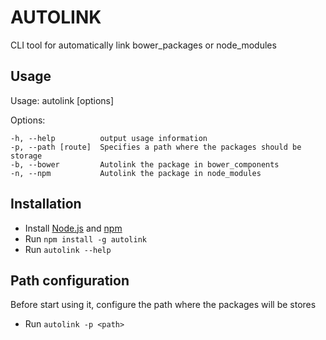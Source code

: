 # AUTOLINK

CLI tool for automatically link bower_packages or node_modules

## Usage
  Usage: autolink [options] <package>

  Options:

    -h, --help          output usage information
    -p, --path [route]  Specifies a path where the packages should be storage
    -b, --bower         Autolink the package in bower_components
    -n, --npm           Autolink the package in node_modules

## Installation

- Install [Node.js](http://nodejs.org/) and [npm](https://npmjs.org/)
- Run `npm install -g autolink`
- Run `autolink --help`

## Path configuration

Before start using it, configure the path where the packages will be stores
- Run `autolink -p <path>`
